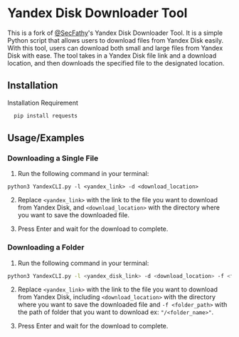 
# Yandex Disk Downloader Tool

This is a fork of [@SecFathy](https://github.com/SecFathy/YandexDown)'s Yandex Disk Downloader Tool. It is a simple Python script that allows users to download files from Yandex Disk easily. With this tool, users can download both small and large files from Yandex Disk with ease. The tool takes in a Yandex Disk file link and a download location, and then downloads the specified file to the designated location.





## Installation

Installation Requirement 

```bash
  pip install requests
```
    
## Usage/Examples

### Downloading a Single File

1. Run the following command in your terminal:

```
python3 YandexCLI.py -l <yandex_link> -d <download_location>
```

2. Replace ```<yandex_link>``` with the link to the file you want to download from Yandex Disk, and ```<download_location>``` with the directory where you want to save the downloaded file.


3. Press Enter and wait for the download to complete.

### Downloading a Folder

1. Run the following command in your terminal:

```bash
python3 YandexCLI.py -l <yandex_disk_link> -d <download_location> -f <folder_path>
```

2. Replace ```<yandex_link>``` with the link to the file you want to download from Yandex Disk, including ```<download_location>``` with the directory where you want to save the downloaded file and ```-f <folder_path>``` with the path of folder that you want to download ex: ```"/<folder_name>"```.

3. Press Enter and wait for the download to complete.

